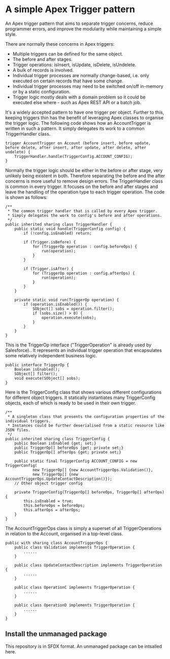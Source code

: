 # A simple Apex Trigger pattern
An Apex trigger pattern that aims to separate trigger concerns, reduce programmer errors, and improve the modularity while maintaining a simple style.

There are normally these concerns in Apex triggers:
* Multiple triggers can be defined for the same object.
* The before and after stages.
* Trigger operations: isInsert, isUpdate, isDelete, isUndelete.
* A bulk of records is involved.
* Individual trigger processes are normally change-based, i.e. only executed on certain records that have some change.
* Individual trigger processes may need to be switched on/off in-memory or by a static configuration.
* Trigger logic mostly deals with a domain problem so it could be executed else where - such as Apex REST API or a batch job.

It's a widely accepted pattern to have one trigger per object. Further to this, keeping triggers thin has the benefit of leveraging Apex classes to organise the trigger logic. The following code shows how an AccountTrigger is written in such a pattern. It simply delegates its work to a common TriggerHandler class.
```
trigger AccountTrigger on Account (before insert, before update, before delete, after insert, after update, after delete, after undelete) {
    TriggerHandler.handle(TriggerConfig.ACCOUNT_CONFIG);
}
```

Normally the trigger logic should be either in the before or after stage, very unlikely being existent in both. Therefore separating the before and the after concerns is more useful to remove design errors. The TriggerHandler class is common in every trigger. It focuses on the before and after stages and leave the handling of the operation type to each trigger operation. The code is shown as follows:
```
/**
 * The common trigger handler that is called by every Apex trigger.
 * Simply delegates the work to config's before and after operations.
 */
public inherited sharing class TriggerHandler {
    public static void handle(TriggerConfig config) {
        if (!config.isEnabled) return;
        
        if (Trigger.isBefore) {
            for (TriggerOp operation : config.beforeOps) {
                run(operation);
            }
        }
        
        if (Trigger.isAfter) {
            for (TriggerOp operation : config.afterOps) {
                run(operation);
            }
        }
    }
    
    private static void run(TriggerOp operation) {
        if (operation.isEnabled()) {
            SObject[] sobs = operation.filter();
            if (sobs.size() > 0) {
                operation.execute(sobs);
            }
        }
    }
}
```

This is the TriggerOp interface ("TriggerOperation" is already used by Salesforce).. It represents an individual trigger operation that encapsulates some relatively independent business logic.
```
public interface TriggerOp {
    Boolean isEnabled();
    SObject[] filter();
    void execute(SObject[] sobs);
}
```

Here is the TriggerConfig class that shows various different configurations for different object triggers. It statically instantiates many TriggerConfig objects, each of which is ready to be used in their own trigger.
```
/**
 * A singleton class that presents the configuration properties of the individual triggers.
 * Instances could be further deserialised from a static resource like JSON files.
 */
public inherited sharing class TriggerConfig {
    public Boolean isEnabled {get; set;}
    public TriggerOp[] beforeOps {get; private set;}
    public TriggerOp[] afterOps {get; private set;}
    
    public static final TriggerConfig ACCOUNT_CONFIG = new TriggerConfig(
        	new TriggerOp[] {new AccountTriggerOps.Validation()},
        	new TriggerOp[] {new AccountTriggerOps.UpdateContactDescription()});
    // Other object trigger config
    
    private TriggerConfig(TriggerOp[] beforeOps, TriggerOp[] afterOps) {
        this.isEnabled = true;
        this.beforeOps = beforeOps;
        this.afterOps = afterOps;
    }
}
```

The AccountTriggerOps class is simply a superset of all TriggerOperations in relation to the Account, organised in a top-level class.
```
public with sharing class AccountTriggerOps {
    public class Validation implements TriggerOperation {
        ......
    }

    public class UpdateContactDescription implements TriggerOperation {
        ......
    }

    public class OperationC implements TriggerOperation {
        ......
    }

    public class OperationD implements TriggerOperation {
        ......
    }
}
```

## Install the unmanaged package
This repository is in SFDX format.
An unmanaged package can be intsalled here.